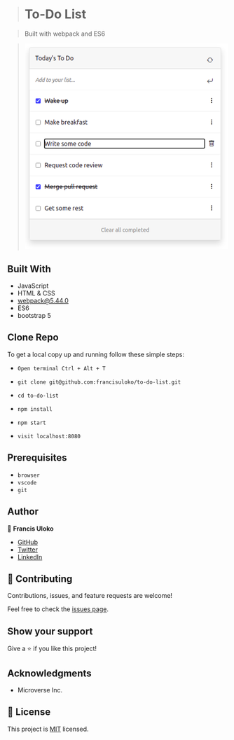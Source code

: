 > # To-Do List

> Built with webpack and ES6

> ![](./src/assets/todo-list.png)

## Built With

- JavaScript
- HTML & CSS
- webpack@5.44.0
- ES6
- bootstrap 5

## Clone Repo

To get a local copy up and running follow these simple steps:

   - `Open terminal Ctrl + Alt + T`

   - `git clone git@github.com:francisuloko/to-do-list.git`

   - `cd to-do-list`

   - `npm install`

   - `npm start`

   - `visit localhost:8080`
   

## Prerequisites

- `browser`
- `vscode`
- `git`


## Author

👤 **Francis Uloko**

- [GitHub](https://github.com/francisuloko)
- [Twitter](https://twitter.com/francisuloko)
- [LinkedIn](https://linkedin.com/in/francisuloko)


## 🤝 Contributing

Contributions, issues, and feature requests are welcome!

Feel free to check the [issues page](https://github.com/francisuloko/to-do-list/issues).


## Show your support

Give a ⭐️ if you like this project!


## Acknowledgments

- Microverse Inc.

## 📝 License

This project is [MIT](https://mit-license.org/) licensed.
